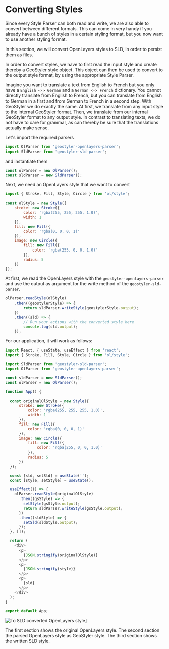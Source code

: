 
# Converting Styles

Since every Style Parser can both read and write, we are also able to convert between different formats.
This can come in very handy if you already have a bunch of styles in a certain styling format, but you now want to use
another styling format.

In this section, we will convert OpenLayers styles to SLD, in order to persist them as files.

In order to convert styles, we have to first read the input style and create thereby a GeoStyler style object. This object can
then be used to convert to the output style format, by using the appropriate Style Parser.

Imagine you want to translate a text from English to French but you only have a `English <-> German` and a `German <-> French` dictionary.
You cannot directly translate from English to French, but you can translate from English to German in a first and from German to French in
a second step. With GeoStyler we do exactly the same. At first, we translate from any input style to the internal GeoStyler format. Then,
we translate from our internal GeoStyler format to any output style. In contrast to translating texts, we do not have to care for grammar,
as can thereby be sure that the translations actually make sense.

Let's import the required parsers

```js
import OlParser from 'geostyler-openlayers-parser';
import SldParser from 'geostyler-sld-parser';
```

and instantiate them

```js
const olParser = new OlParser();
const sldParser = new SldParser();
```

Next, we need an OpenLayers style that we want to convert

```js
import { Stroke, Fill, Style, Circle } from 'ol/style';

const olStyle = new Style({
    stroke: new Stroke({
        color: 'rgba(255, 255, 255, 1.0)',
        width: 1
    }),
    fill: new Fill({
        color: 'rgba(0, 0, 0, 1)'
    }),
    image: new Circle({
        fill: new Fill({
            color: 'rgba(255, 0, 0, 1.0)'
        }),
        radius: 5
    })
});
```

At first, we read the OpenLayers style with the `geostyler-openlayers-parser` and use the output as argument for the
write method of the `geostyler-sld-parser`.

```js
olParser.readStyle(olStyle)
    .then((geostylerStyle) => {
        return sldParser.writeStyle(geostylerStyle.output);
    })
    .then((sld) => {
        // Run your actions with the converted style here
        console.log(sld.output);
    });
```

For our application, it will work as follows:

```js
import React, { useState, useEffect } from 'react';
import { Stroke, Fill, Style, Circle } from 'ol/style';

import SldParser from 'geostyler-sld-parser';
import OlParser from 'geostyler-openlayers-parser';

const sldParser = new SldParser();
const olParser = new OlParser();

function App() {

  const originalOlStyle = new Style({
      stroke: new Stroke({
          color: 'rgba(255, 255, 255, 1.0)',
          width: 1
      }),
      fill: new Fill({
          color: 'rgba(0, 0, 0, 1)'
      }),
      image: new Circle({
          fill: new Fill({
              color: 'rgba(255, 0, 0, 1.0)'
          }),
          radius: 5
      })
  });

  const [sld, setSld] = useState('');
  const [style, setStyle] = useState();

  useEffect(() => {
    olParser.readStyle(originalOlStyle)
      .then((gsStyle) => {
        setStyle(gsStyle.output);
        return sldParser.writeStyle(gsStyle.output);
      })
      .then((sldStyle) => {
        setSld(sldStyle.output);
      });
  }, []);

  return (
    <div>
      <p>
        {JSON.stringify(originalOlStyle)}
      </p>
      <p>
        {JSON.stringify(style)}
      </p>
      <p>
        {sld}
      </p>
    </div>
  );
}

export default App;
```

![To SLD converted OpenLayers style](/img/workshop/converted.png)]

The first section shows the original OpenLayers style. The second section the parsed OpenLayers style as GeoStyler style. The third section shows
the written SLD style.
